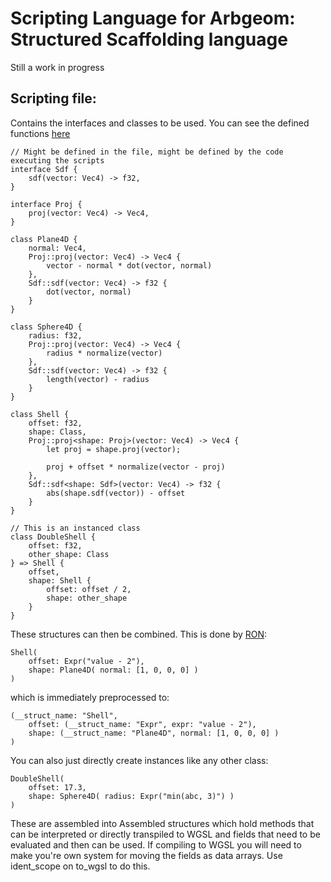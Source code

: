 # Scripting Language for Arbgeom: Structured Scaffolding language
Still a work in progress

## Scripting file:
Contains the interfaces and classes to be used.  You can see the defined functions [here](src/interpreter.rs?plain=1#L332)
```
// Might be defined in the file, might be defined by the code executing the scripts
interface Sdf {
    sdf(vector: Vec4) -> f32,
}

interface Proj {
    proj(vector: Vec4) -> Vec4,
}

class Plane4D {
    normal: Vec4,
    Proj::proj(vector: Vec4) -> Vec4 {
        vector - normal * dot(vector, normal)
    },
    Sdf::sdf(vector: Vec4) -> f32 {
        dot(vector, normal)
    }
}

class Sphere4D {
    radius: f32,
    Proj::proj(vector: Vec4) -> Vec4 {
        radius * normalize(vector)
    },
    Sdf::sdf(vector: Vec4) -> f32 {
        length(vector) - radius
    }
}

class Shell {
    offset: f32,
    shape: Class,
    Proj::proj<shape: Proj>(vector: Vec4) -> Vec4 {
        let proj = shape.proj(vector);

        proj + offset * normalize(vector - proj)
    },
    Sdf::sdf<shape: Sdf>(vector: Vec4) -> f32 {
        abs(shape.sdf(vector)) - offset
    }
}

// This is an instanced class
class DoubleShell {
    offset: f32,
    other_shape: Class
} => Shell {
    offset,
    shape: Shell {
        offset: offset / 2,
        shape: other_shape
    }
}
```

These structures can then be combined.  This is done by [RON](https://github.com/ron-rs/ron):
```ron
Shell(
    offset: Expr("value - 2"),
    shape: Plane4D( normal: [1, 0, 0, 0] )
)
```
which is immediately preprocessed to:
```ron
(__struct_name: "Shell",
    offset: (__struct_name: "Expr", expr: "value - 2"),
    shape: (__struct_name: "Plane4D", normal: [1, 0, 0, 0] )
)
```

You can also just directly create instances like any other class:
```ron
DoubleShell(
    offset: 17.3,
    shape: Sphere4D( radius: Expr("min(abc, 3)") )
)
```

These are assembled into Assembled structures which hold methods 
that can be interpreted or directly transpiled to WGSL and fields 
that need to be evaluated and then can be used.  If compiling to WGSL
you will need to make you're own system for moving the fields as data
arrays.  Use ident_scope on to_wgsl to do this.